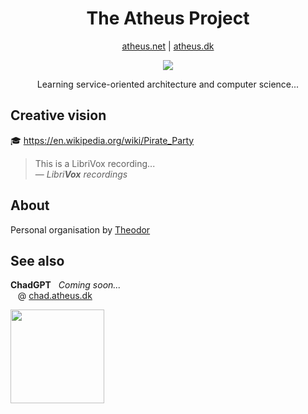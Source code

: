 <h1 align="center">The Atheus Project</h1>
<p align="center"><a href="https://atheus.net">atheus.net</a> | <a href="https://atheus.dk">atheus.dk</a></p>

<p align="center">
  <a href="https://skillicons.dev">
    <img src="https://skillicons.dev/icons?i=kubernetes&perline=1" />
  </a>
</p>
<p align="center">
  Learning service-oriented architecture and computer science...
</p>

## Creative vision
🎓 https://en.wikipedia.org/wiki/Pirate_Party 

> This is a LibriVox recording...\
> &mdash; <cite>*Libri**Vox** recordings*</cite>

## About
Personal organisation by [Theodor](https://github.com/7H30D0R)


## See also
**ChadGPT**$~~~$*Coming soon...*\
$~~~$@ [chad.atheus.dk](https://chad.atheus.dk)

<img  src="https://chad.atheus.dk/Gigachad-Transparent.png" width="150">
<!-- TODO: Confirm image license and add attribution -->

[1]: [http://www.quotedb.com/quotes/2112](https://librivox.org/)

